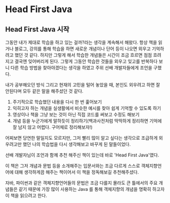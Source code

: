 # Head First Java

## Head First Java 시작

그동안 내가 제대로 학습을 하고 있는 걸까?라는 생각을 계속해서 해왔다. 항상 책을 읽거나 블로그, 강의를 통해 학습을 하면 새로운 개념이나 단어 등이 나오면 외우고 기억하려고 했던 것 같다. 하지만 그렇게 해서 학습한 개념들은 시간이 조금 흐르면 점점 흐려지고 결국엔 잊어버리게 된다. 그렇게 그동안 학습한 것들을 외우고 잊고를 반복하다 보니 다른 학습 방법을 찾아야겠다는 생각을 하였고 주위 선배 개발자들에게 조언을 구했다. 

내가 공부해오던 방식 그리고 현재의 고민을 털어 놓았을 때, 본인도 외우려고 하면 잘 안된다며 모두 같은 말을 해주셨던 것 같다. 

1. 주기적으로 학습했던 내용을 다시 한 번 훑어보기
2. 익히고자 하는 개념을 실생활에서 비슷한 예시를 찾아 쉽게 기억할 수 있도록 하기
3. 영상이나 책을 그냥 보는 것이 아닌 직접 코드를 써보고 수정도 해보기
4. 개념 등을 누군가에게 말하듯이 정리하기(백과사전처럼 딱딱하게 정리하면 기억에 잘 남지 않고 어렵다. 구어체로 정리해보자!)

어찌보면 당연한 말일지도 모르지만, 그저 빨리 많이 알고 싶다는 생각으로 조급하게 외우려고만 했던 나의 학습법을 다시 생각해보고 바꾸게 된 말들이었다. 

선배 개발자님이 조언과 함께 추천 해주신 책이 있는데 바로 'Head First Java'였다. 

이 책은 그저 개념과 문법 등을 소개해주는 입문서와는 조금 다르게 스스로 객체지향언어에 대해 생각하게끔 해주는 책이어서 이 책을 정독해보길 추천해주셨다.

자바, 파이썬과 같은 객체지향언어들의 문법은 조금 다를지 몰라도 큰 틀에서의 주요 개념들은 같기 때문에 가장 많이 사용하는 Java 를 통해 객체지향의 개념을 명확히 하고자 이 책을 읽으려고 한다. 